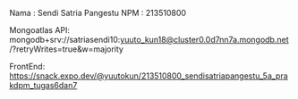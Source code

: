 Nama : Sendi Satria Pangestu
NPM : 213510800

Mongoatlas API:
mongodb+srv://satriasendi10:yuuto_kun18@cluster0.0d7nn7a.mongodb.net/?retryWrites=true&w=majority

FrontEnd:
https://snack.expo.dev/@yuutokun/213510800_sendisatriapangestu_5a_prakdpm_tugas6dan7
